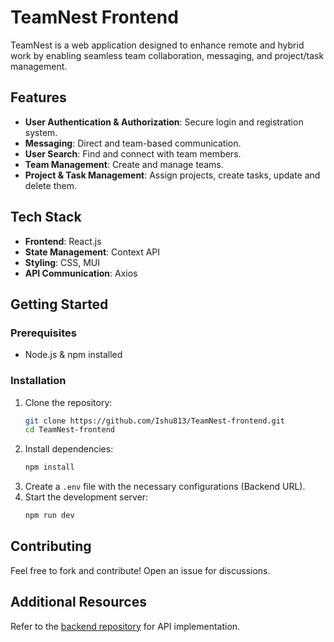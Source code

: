 # TeamNest Frontend

TeamNest is a web application designed to enhance remote and hybrid work by enabling seamless team collaboration, messaging, and project/task management.

## Features

- **User Authentication & Authorization**: Secure login and registration system.
- **Messaging**: Direct and team-based communication.
- **User Search**: Find and connect with team members.
- **Team Management**: Create and manage teams.
- **Project & Task Management**: Assign projects, create tasks, update and delete them.

## Tech Stack

- **Frontend**: React.js
- **State Management**: Context API
- **Styling**: CSS, MUI
- **API Communication**: Axios

## Getting Started

### Prerequisites

- Node.js & npm installed

### Installation

1. Clone the repository:
   ```sh
   git clone https://github.com/Ishu813/TeamNest-frontend.git
   cd TeamNest-frontend
   ```
2. Install dependencies:
   ```sh
   npm install
   ```
3. Create a `.env` file with the necessary configurations (Backend URL).
4. Start the development server:
   ```sh
   npm run dev
   ```

## Contributing

Feel free to fork and contribute! Open an issue for discussions.

## Additional Resources

Refer to the [backend repository](https://github.com/Ishu813/TeamNest-backend) for API implementation.

